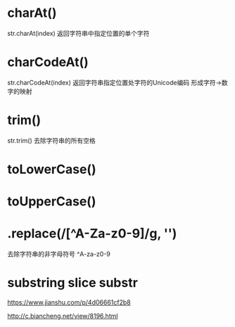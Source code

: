 
# charAt()
  str.charAt(index)
  返回字符串中指定位置的单个字符

# charCodeAt()
  str.charCodeAt(index)
  返回字符串指定位置处字符的Unicode编码
  形成字符->数字的映射


# trim()
  str.trim() 去除字符串的所有空格


# toLowerCase()

# toUpperCase()

# .replace(/[^A-Za-z0-9]/g, '') 
  去除字符串的非字母符号  ^A-za-z0-9

# substring slice substr
  https://www.jianshu.com/p/4d06661cf2b8


http://c.biancheng.net/view/8196.html
